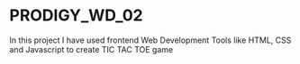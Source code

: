 # PRODIGY_WD_02
In this project  I have used frontend Web Development Tools like HTML, CSS and Javascript to create TIC TAC TOE game

